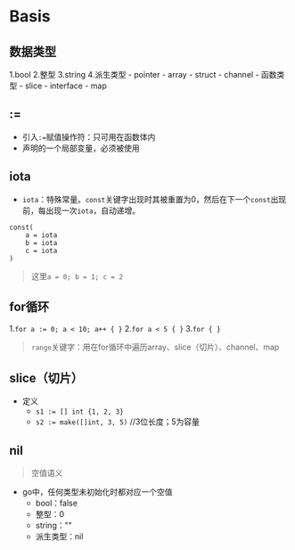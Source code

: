 # Basis

## 数据类型

1.bool
2.整型
3.string
4.派生类型
    - pointer
    - array
    - struct
    - channel
    - 函数类型
    - slice
    - interface
    - map 

## :=

- 引入``:=``赋值操作符：只可用在函数体内
- 声明的一个局部变量，必须被使用

## iota

- ``iota``：特殊常量。``const``关键字出现时其被重置为0，然后在下一个``const``出现前，每出现一次``iota``，自动递增。

```text
const(
    a = iota
    b = iota
    c = iota
)
```

> 这里``a = 0; b = 1; c = 2``

## for循环

1.``for a := 0; a < 10; a++ { }``
2.``for a < 5 { }``
3.``for { }``
> ``range``关键字：用在for循环中遍历array、slice（切片）、channel、map

## slice（切片）

- 定义
    - ``s1 := [] int {1, 2, 3}``
    - ``s2 := make([]int, 3, 5)`` //3位长度；5为容量

## nil

> 空值语义
- go中，任何类型未初始化时都对应一个空值
    - bool：false
    - 整型：0
    - string：""
    - 派生类型：nil